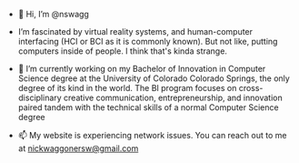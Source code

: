 - 👋 Hi, I’m @nswagg

- I’m fascinated by virtual reality systems, and human-computer interfacing (HCI or BCI as it is commonly known). But not like, putting computers inside of people. I think that's kinda strange.
     
- 🌱 I’m currently working on my Bachelor of Innovation in Computer Science degree at the University of Colorado Colorado Springs, the only degree of its kind in the world. The BI program focuses on cross-disciplinary creative communication, entrepreneurship, and innovation paired tandem with the technical skills of a normal Computer Science degree
     
- 📫 My website is experiencing network issues. You can reach out to me at nickwaggonersw@gmail.com


<!---
nswagg/nswagg is a ✨ special ✨ repository because its `README.md` (this file) appears on your GitHub profile.
You can click the Preview link to take a look at your changes.
--->
